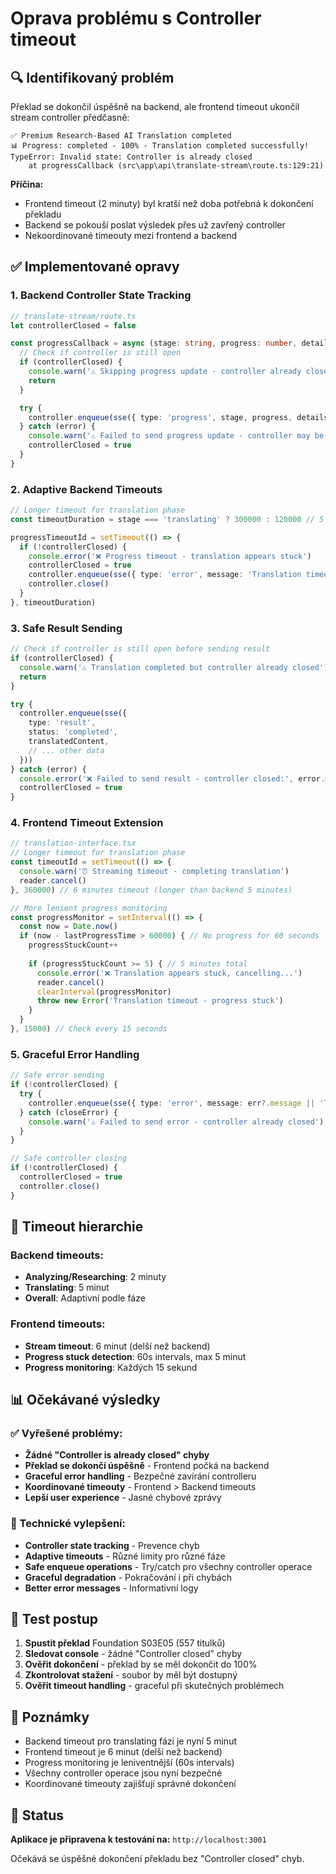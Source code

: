 # Oprava problému s Controller timeout

## 🔍 Identifikovaný problém
Překlad se dokončil úspěšně na backend, ale frontend timeout ukončil stream controller předčasně:

```
✅ Premium Research-Based AI Translation completed
📊 Progress: completed - 100% - Translation completed successfully!
TypeError: Invalid state: Controller is already closed
    at progressCallback (src\app\api\translate-stream\route.ts:129:21)
```

**Příčina:** 
- Frontend timeout (2 minuty) byl kratší než doba potřebná k dokončení překladu
- Backend se pokouší poslat výsledek přes už zavřený controller
- Nekoordinované timeouty mezi frontend a backend

## ✅ Implementované opravy

### 1. Backend Controller State Tracking
```typescript
// translate-stream/route.ts
let controllerClosed = false

const progressCallback = async (stage: string, progress: number, details?: string) => {
  // Check if controller is still open
  if (controllerClosed) {
    console.warn('⚠️ Skipping progress update - controller already closed')
    return
  }

  try {
    controller.enqueue(sse({ type: 'progress', stage, progress, details }))
  } catch (error) {
    console.warn('⚠️ Failed to send progress update - controller may be closed:', error.message)
    controllerClosed = true
  }
}
```

### 2. Adaptive Backend Timeouts
```typescript
// Longer timeout for translation phase
const timeoutDuration = stage === 'translating' ? 300000 : 120000 // 5 minutes for translating, 2 minutes for others

progressTimeoutId = setTimeout(() => {
  if (!controllerClosed) {
    console.error('❌ Progress timeout - translation appears stuck')
    controllerClosed = true
    controller.enqueue(sse({ type: 'error', message: 'Translation timeout - please try again' }))
    controller.close()
  }
}, timeoutDuration)
```

### 3. Safe Result Sending
```typescript
// Check if controller is still open before sending result
if (controllerClosed) {
  console.warn('⚠️ Translation completed but controller already closed')
  return
}

try {
  controller.enqueue(sse({
    type: 'result',
    status: 'completed',
    translatedContent,
    // ... other data
  }))
} catch (error) {
  console.error('❌ Failed to send result - controller closed:', error.message)
  controllerClosed = true
}
```

### 4. Frontend Timeout Extension
```typescript
// translation-interface.tsx
// Longer timeout for translation phase
const timeoutId = setTimeout(() => {
  console.warn('⏰ Streaming timeout - completing translation')
  reader.cancel()
}, 360000) // 6 minutes timeout (longer than backend 5 minutes)

// More lenient progress monitoring
const progressMonitor = setInterval(() => {
  const now = Date.now()
  if (now - lastProgressTime > 60000) { // No progress for 60 seconds
    progressStuckCount++
    
    if (progressStuckCount >= 5) { // 5 minutes total
      console.error('❌ Translation appears stuck, cancelling...')
      reader.cancel()
      clearInterval(progressMonitor)
      throw new Error('Translation timeout - progress stuck')
    }
  }
}, 15000) // Check every 15 seconds
```

### 5. Graceful Error Handling
```typescript
// Safe error sending
if (!controllerClosed) {
  try {
    controller.enqueue(sse({ type: 'error', message: err?.message || 'Translation failed' }))
  } catch (closeError) {
    console.warn('⚠️ Failed to send error - controller already closed')
  }
}

// Safe controller closing
if (!controllerClosed) {
  controllerClosed = true
  controller.close()
}
```

## 🎯 Timeout hierarchie

### Backend timeouts:
- **Analyzing/Researching**: 2 minuty
- **Translating**: 5 minut
- **Overall**: Adaptivní podle fáze

### Frontend timeouts:
- **Stream timeout**: 6 minut (delší než backend)
- **Progress stuck detection**: 60s intervals, max 5 minut
- **Progress monitoring**: Každých 15 sekund

## 📊 Očekávané výsledky

### ✅ Vyřešené problémy:
- **Žádné "Controller is already closed" chyby**
- **Překlad se dokončí úspěšně** - Frontend počká na backend
- **Graceful error handling** - Bezpečné zavírání controlleru
- **Koordinované timeouty** - Frontend > Backend timeouts
- **Lepší user experience** - Jasné chybové zprávy

### 🔧 Technické vylepšení:
- **Controller state tracking** - Prevence chyb
- **Adaptive timeouts** - Různé limity pro různé fáze
- **Safe enqueue operations** - Try/catch pro všechny controller operace
- **Graceful degradation** - Pokračování i při chybách
- **Better error messages** - Informativní logy

## 🧪 Test postup

1. **Spustit překlad** Foundation S03E05 (557 titulků)
2. **Sledovat console** - žádné "Controller closed" chyby
3. **Ověřit dokončení** - překlad by se měl dokončit do 100%
4. **Zkontrolovat stažení** - soubor by měl být dostupný
5. **Ověřit timeout handling** - graceful při skutečných problémech

## 📝 Poznámky

- Backend timeout pro translating fázi je nyní 5 minut
- Frontend timeout je 6 minut (delší než backend)
- Progress monitoring je leniventnější (60s intervals)
- Všechny controller operace jsou nyní bezpečné
- Koordinované timeouty zajišťují správné dokončení

## 🚀 Status

**Aplikace je připravena k testování na:** `http://localhost:3001`

Očekává se úspěšné dokončení překladu bez "Controller closed" chyb.
